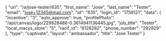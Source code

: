 {
    "url": "\/a\/jose-tester\/635",
    "first_name": "Jose",
    "last_name": "Tester",
    "email": "jose+12345@mail.com",
    "id": "635",
    "login_id": "1759121",
    "data": {
        "incentive": "3",
        "auto_approve": true,
        "profilePhoto": "\/api\/canvas\/logo\/229828486-0.3614941136445.jpg",
        "job_title": "Tester",
        "local_macys_store": "5",
        "racif_id": "8128282",
        "phone_number": "292929"
    },
    "type": "captivate",
    "layout": "ambassador",
    "title": "Jose Tester"
}